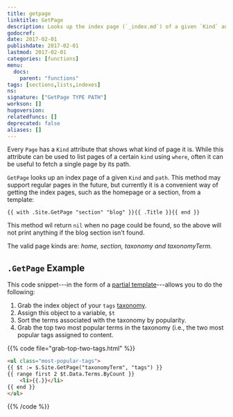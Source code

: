 ```yaml
---
title: getpage
linktitle: GetPage
description: Looks up the index page (`_index.md`) of a given `Kind` and `path`.
godocref:
date: 2017-02-01
publishdate: 2017-02-01
lastmod: 2017-02-01
categories: [functions]
menu:
  docs:
    parent: "functions"
tags: [sections,lists,indexes]
ns:
signature: ["GetPage TYPE PATH"]
workson: []
hugoversion:
relatedfuncs: []
deprecated: false
aliases: []
---
```


Every `Page` has a `Kind` attribute that shows what kind of page it is. While this attribute can be used to list pages of a certain `kind` using `where`, often it can be useful to fetch a single page by its path.

`GetPage` looks up an index page of a given `Kind` and `path`. This method may support regular pages in the future, but currently it is a convenient way of getting the index pages, such as the homepage or a section, from a template:

```
{{ with .Site.GetPage "section" "blog" }}{{ .Title }}{{ end }}
```

This method wil return `nil` when no page could be found, so the above will not print anything if the blog section isn't found.

The valid page kinds are: *home, section, taxonomy and taxonomyTerm.*

## `.GetPage` Example

This code snippet---in the form of a [partial template][partials]---allows you to do the following:

1. Grab the index object of your `tags` [taxonomy][].
2. Assign this object to a variable, `$t`
3. Sort the terms associated with the taxonomy by popularity.
4. Grab the top two most popular terms in the taxonomy (i.e., the two most popular tags assigned to content.

{{% code file="grab-top-two-tags.html" %}}
```html
<ul class="most-popular-tags">
{{ $t := $.Site.GetPage("taxonomyTerm", "tags") }}
{{ range first 2 $t.Data.Terms.ByCount }}
    <li>{{.}}</li>
{{ end }}
</ul>
```
{{% /code %}}


[partials]: /templates/partials/
[taxonomy]: /content-management/taxonomies/
